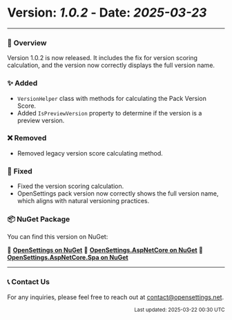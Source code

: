 # Version: *1.0.2* - Date: *2025-03-23*

---

### 🚀 **Overview**
Version 1.0.2 is now released. It includes the fix for version scoring calculation, and the version now correctly displays the full version name.

### ✨ **Added**
* `VersionHelper` class with methods for calculating the Pack Version Score.
* Added `IsPreviewVersion` property to determine if the version is a preview version.

### ❌ **Removed**
* Removed legacy version score calculating method.

### 🐛 **Fixed**
* Fixed the version scoring calculation.
* OpenSettings pack version now correctly shows the full version name, which aligns with natural versioning practices.

### 📦 **NuGet Package**  
You can find this version on NuGet:  

🔗 **[OpenSettings on NuGet](https://www.nuget.org/packages/OpenSettings/1.0.2)**
🔗 **[OpenSettings.AspNetCore on NuGet](https://www.nuget.org/packages/OpenSettings.AspNetCore/1.0.2)**
🔗 **[OpenSettings.AspNetCore.Spa on NuGet](https://www.nuget.org/packages/OpenSettings.AspNetCore.Spa/1.0.2)**

---

### 📞 **Contact Us**
For any inquiries, please feel free to reach out at [contact@opensettings.net](mailto:contact@opensettings.net).

<p align="right"><small>Last updated: 2025-03-22 00:30 UTC</small></p>